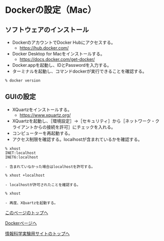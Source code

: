 # Dockerの設定（Mac）

## ソフトウェアのインストール
- DockerのアカウントでDocker Hubにアクセスする。
    - https://hub.docker.com/
- Docker Desktop for Macをインストールする。
    - https://docs.docker.com/get-docker/
- Docker.appを起動し、IDとPasswordを入力する。
- ターミナルを起動し、コマンドdockerが実行できることを確認する。
```
% docker version
```

## GUIの設定
- XQuartzをインストールする。
    - https://www.xquartz.org/
- XQuartzを起動し、［環境設定］→［セキュリティ］から［ネットワーク・クライアントからの接続を許可］にチェックを入れる。
- コンピューターを再起動する。
- アクセス制限を確認する。localhostが含まれているかを確認する。
```
% xhost
INET:localhost
INET6:localhost
```
    - 含まれていなかった場合はlocalhostを許可する。
```
% xhost +localhost
```
    - localhostが許可されたことを確認する。
```
% xhost
```
    - 再度、XQuartzを起動する。

[このページのトップへ](#)

[Dockerページへ](https://stl-apu.github.io/laboratory_experiments/docker)

[情報科学実験用サイトのトップへ](https://stl-apu.github.io/laboratory_experiments/)
